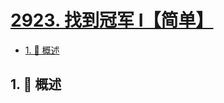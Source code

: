 # [2923. 找到冠军 I【简单】](https://github.com/Tdahuyou/TNotes.leetcode/tree/main/notes/2923.%20%E6%89%BE%E5%88%B0%E5%86%A0%E5%86%9B%20I%E3%80%90%E7%AE%80%E5%8D%95%E3%80%91)

<!-- region:toc -->

- [1. 📝 概述](#1--概述)

<!-- endregion:toc -->

## 1. 📝 概述
